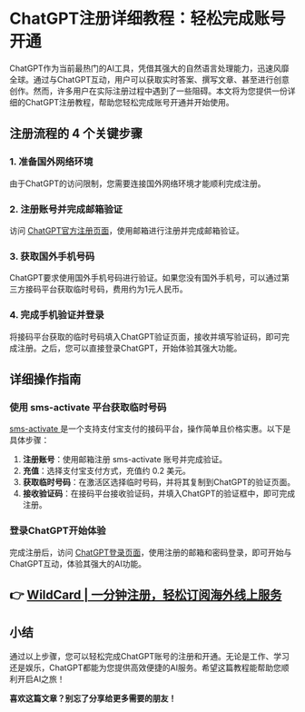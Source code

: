 # ChatGPT注册详细教程：轻松完成账号开通

ChatGPT作为当前最热门的AI工具，凭借其强大的自然语言处理能力，迅速风靡全球。通过与ChatGPT互动，用户可以获取实时答案、撰写文章、甚至进行创意创作。然而，许多用户在实际注册过程中遇到了一些阻碍。本文将为您提供一份详细的ChatGPT注册教程，帮助您轻松完成账号开通并开始使用。

## 注册流程的 4 个关键步骤

### 1. 准备国外网络环境
由于ChatGPT的访问限制，您需要连接国外网络环境才能顺利完成注册。

### 2. 注册账号并完成邮箱验证
访问 [ChatGPT官方注册页面](https://chat.openai.com/auth/login)，使用邮箱进行注册并完成邮箱验证。

### 3. 获取国外手机号码
ChatGPT要求使用国外手机号码进行验证。如果您没有国外手机号，可以通过第三方接码平台获取临时号码，费用约为1元人民币。

### 4. 完成手机验证并登录
将接码平台获取的临时号码填入ChatGPT验证页面，接收并填写验证码，即可完成注册。之后，您可以直接登录ChatGPT，开始体验其强大功能。

## 详细操作指南

### 使用 sms-activate 平台获取临时号码
[ sms-activate ](https://sms-activate.org/) 是一个支持支付宝支付的接码平台，操作简单且价格实惠。以下是具体步骤：

1. **注册账号**：使用邮箱注册 sms-activate 账号并完成验证。
2. **充值**：选择支付宝支付方式，充值约 0.2 美元。
3. **获取临时号码**：在激活区选择临时号码，并将其复制到ChatGPT的验证页面。
4. **接收验证码**：在接码平台接收验证码，并填入ChatGPT的验证框中，即可完成注册。

### 登录ChatGPT开始体验
完成注册后，访问 [ChatGPT登录页面](https://chat.openai.com/auth/login)，使用注册的邮箱和密码登录，即可开始与ChatGPT互动，体验其强大的AI功能。

## 👉 [WildCard | 一分钟注册，轻松订阅海外线上服务](https://bbtdd.com/WildCard)

## 小结
通过以上步骤，您可以轻松完成ChatGPT账号的注册和开通。无论是工作、学习还是娱乐，ChatGPT都能为您提供高效便捷的AI服务。希望这篇教程能帮助您顺利开启AI之旅！

**喜欢这篇文章？别忘了分享给更多需要的朋友！**